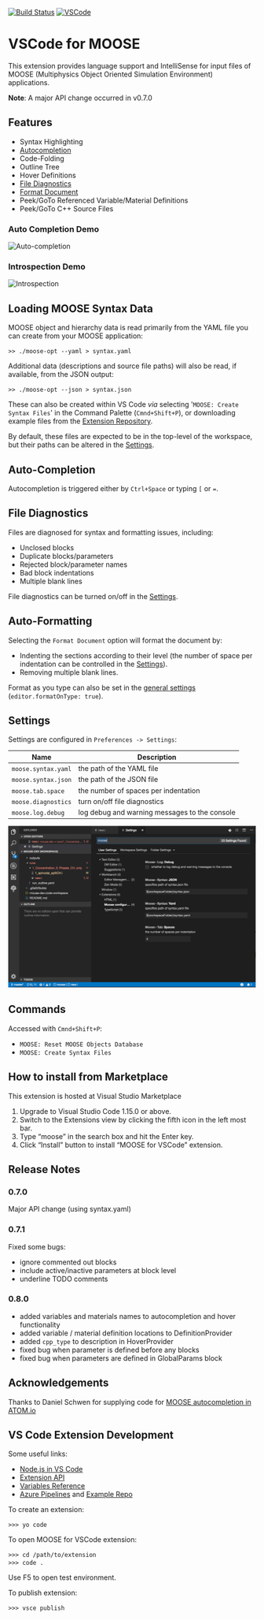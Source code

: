 [![Build Status](https://dev.azure.com/chrisjsewell/vscode/_apis/build/status/chrisjsewell.vscode-moose?branchName=master)](https://dev.azure.com/chrisjsewell/vscode/_build/latest?definitionId=1?branchName=master)
[![VSCode](https://img.shields.io/vscode-marketplace/v/chrisjsewell.moose.svg)](https://marketplace.visualstudio.com/items?itemName=chrisjsewell.moose)

# VSCode for MOOSE

This extension provides language support and IntelliSense for input files of MOOSE (Multiphysics Object Oriented Simulation Environment) applications.

**Note**: A major API change occurred in v0.7.0

## Features

- Syntax Highlighting
- [Autocompletion](#auto-completion)
- Code-Folding
- Outline Tree
- Hover Definitions
- [File Diagnostics](#file-diagnostics)
- [Format Document](#auto-formatting)
- Peek/GoTo Referenced Variable/Material Definitions
- Peek/GoTo C++ Source Files

### Auto Completion Demo

![Auto-completion](images/auto-complete.gif)

### Introspection Demo

![Introspection](images/introspection.gif)

## Loading MOOSE Syntax Data

MOOSE object and hierarchy data is read primarily from the YAML file you can create from your MOOSE application:

    >> ./moose-opt --yaml > syntax.yaml

Additional data (descriptions and source file paths) will also be read, if available, from the JSON output:

    >> ./moose-opt --json > syntax.json

These can also be created within VS Code *via* selecting '`MOOSE: Create Syntax Files`' in the Command Palette (`Cmnd+Shift+P`), or downloading example files from the [Extension Repository](https://github.com/chrisjsewell/vscode-moose/tree/master/src/test).

By default, these files are expected to be in the top-level of the workspace, but their paths can be altered in the [Settings](#settings).

## Auto-Completion

Autocompletion is triggered either by `Ctrl+Space` or typing `[` or `=`.

## File Diagnostics

Files are diagnosed for syntax and formatting issues, including:

- Unclosed blocks
- Duplicate blocks/parameters
- Rejected block/parameter names
- Bad block indentations
- Multiple blank lines

File diagnostics can be turned on/off in the [Settings](#settings).

## Auto-Formatting

Selecting the `Format Document` option will format the document by:

- Indenting the sections according to their level (the number of space per indentation can be controlled in the [Settings](#settings)).
- Removing multiple blank lines.

Format as you type can also be set in the [general settings](https://code.visualstudio.com/docs/getstarted/settings) (`editor.formatOnType: true`).

## Settings

Settings are configured in `Preferences -> Settings`:

| Name                | Description                                   |
| ------------------- | ----------------------------------------------|
| `moose.syntax.yaml` | the path of the YAML file                     |
| `moose.syntax.json` | the path of the JSON file                     |
| `moose.tab.space`   | the number of spaces per indentation          |
| `moose.diagnostics` | turn on/off file diagnostics                  |
| `moose.log.debug`   | log debug and warning messages to the console |

![](images/settings.png)

## Commands

Accessed with `Cmnd+Shift+P`:

- `MOOSE: Reset MOOSE Objects Database`
- `MOOSE: Create Syntax Files`

## How to install from Marketplace

This extension is hosted at Visual Studio Marketplace

1. Upgrade to Visual Studio Code 1.15.0 or above.
2. Switch to the Extensions view by clicking the fifth icon in the left most bar.
3. Type “moose” in the search box and hit the Enter key.
4. Click “Install” button to install “MOOSE for VSCode” extension.

## Release Notes

### 0.7.0

Major API change (using syntax.yaml)

### 0.7.1

Fixed some bugs:

- ignore commented out blocks
- include active/inactive parameters at block level
- underline TODO comments

### 0.8.0

- added variables and materials names to autocompletion and hover functionality
- added variable / material definition locations to DefinitionProvider
- added `cpp_type` to description in HoverProvider
- fixed bug when parameter is defined before any blocks
- fixed bug when parameters are defined in GlobalParams block

## Acknowledgements

Thanks to Daniel Schwen for supplying code for [MOOSE autocompletion in ATOM.io](https://github.com/dschwen/autocomplete-moose)

## VS Code Extension Development

Some useful links:

- [Node.js in VS Code](https://code.visualstudio.com/docs/nodejs/nodejs-tutorial)
- [Extension API](https://code.visualstudio.com/api)
- [Variables Reference](https://code.visualstudio.com/docs/editor/variables-reference)
- [Azure Pipelines](https://docs.microsoft.com/en-us/azure/devops/pipelines/languages/javascript?view=vsts&tabs=yaml) and [Example Repo](https://github.com/MicrosoftDocs/pipelines-javascript)

To create an extension:

    >>> yo code

To open MOOSE for VSCode extension:

    >>> cd /path/to/extension
    >>> code .

Use F5 to open test environment.

To publish extension:

    >>> vsce publish